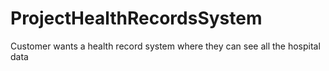 # ProjectHealthRecordsSystem
Customer wants a health record system where they can see all the hospital data
